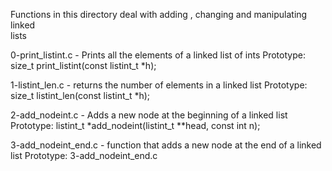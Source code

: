 Functions in this directory deal with adding , changing and manipulating linked \
lists

0-print_listint.c - Prints all the elements of a linked list of ints
Prototype: size_t print_listint(const listint_t *h);

1-listint_len.c - returns the number of elements in a linked list
Prototype: size_t listint_len(const listint_t *h);

2-add_nodeint.c - Adds a new node at the beginning of a linked list
Prototype: listint_t *add_nodeint(listint_t **head, const int n);

3-add_nodeint_end.c - function that adds a new node at the end of a linked list
Prototype: 3-add_nodeint_end.c
